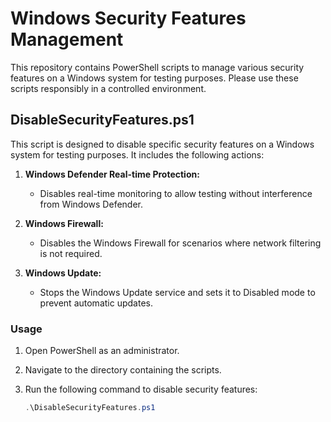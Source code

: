 # Windows Security Features Management

This repository contains PowerShell scripts to manage various security features on a Windows system for testing purposes. Please use these scripts responsibly in a controlled environment.

## DisableSecurityFeatures.ps1

This script is designed to disable specific security features on a Windows system for testing purposes. It includes the following actions:

1. **Windows Defender Real-time Protection:**
   - Disables real-time monitoring to allow testing without interference from Windows Defender.

2. **Windows Firewall:**
   - Disables the Windows Firewall for scenarios where network filtering is not required.

3. **Windows Update:**
   - Stops the Windows Update service and sets it to Disabled mode to prevent automatic updates.

### Usage

1. Open PowerShell as an administrator.
2. Navigate to the directory containing the scripts.
3. Run the following command to disable security features:

   ```powershell
   .\DisableSecurityFeatures.ps1

